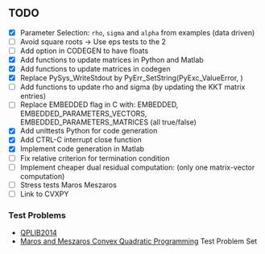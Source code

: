 ## TODO

-   [x] Parameter Selection: `rho`, `sigma` and `alpha` from examples (data driven)
-   [ ] Avoid square roots -> Use eps tests to the 2
-   [ ] Add option in CODEGEN to have floats
-   [x] Add functions to update matrices in Python and Matlab
-   [x] Add functions to update matrices in codegen
-   [x] Replace PySys_WriteStdout by PyErr_SetString(PyExc_ValueError, <message>)
-   [ ] Add functions to update rho and sigma (by updating the KKT matrix entries)
-   [ ] Replace EMBEDDED flag in C with:  EMBEDDED, EMBEDDED_PARAMETERS_VECTORS, EMBEDDED_PARAMETERS_MATRICES (all true/false)
-   [x] Add unittests Python for code generation
-   [x] Add CTRL-C interrupt close function
-   [x] Implement code generation in Matlab
-   [ ] Fix relative criterion for termination condition
-   [ ] Implement cheaper dual residual computation: (only one matrix-vector computation)
-   [ ] Stress tests Maros Meszaros
-   [ ] Link to CVXPY

### Test Problems

-   [QPLIB2014](http://www.lamsade.dauphine.fr/QPlib2014/doku.php)
-   [Maros and Meszaros Convex Quadratic Programming](https://github.com/YimingYAN/QP-Test-Problems) Test Problem Set
